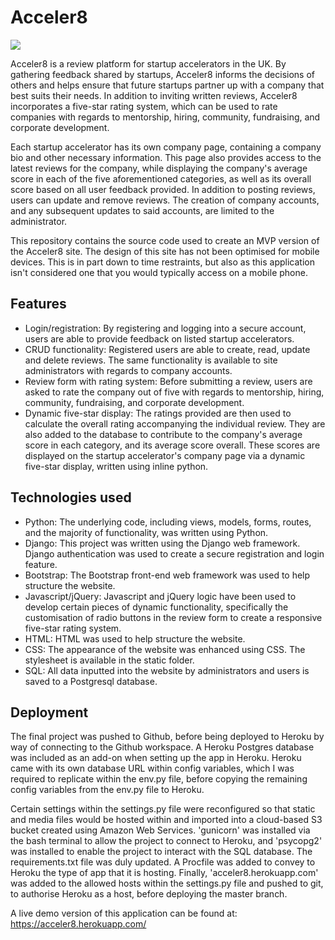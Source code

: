 # Acceler8

![](static/img/acceler8.JPEG)

Acceler8 is a review platform for startup accelerators in the UK. By gathering feedback shared by startups, Acceler8 informs 
the decisions of others and helps ensure that future startups partner up with a company that best suits their needs. In addition 
to inviting written reviews, Acceler8 incorporates a five-star rating system, which can be used to rate companies with regards to 
mentorship, hiring, community, fundraising, and corporate development.

Each startup accelerator has its own company page, containing a company bio and other necessary information. This page also provides 
access to the latest reviews for the company, while displaying the company's average score in each of the five aforementioned 
categories, as well as its overall score based on all user feedback provided. In addition to posting reviews, users can update and 
remove reviews. The creation of company accounts, and any subsequent updates to said accounts, are limited to the administrator.

This repository contains the source code used to create an MVP version of the Acceler8 site. The design of this site has not been 
optimised for mobile devices. This is in part down to time restraints, but also as this application isn't considered one that you 
would typically access on a mobile phone.

## Features

- Login/registration: By registering and logging into a secure account, users are able to provide feedback on listed startup accelerators.
- CRUD functionality: Registered users are able to create, read, update and delete reviews. The same functionality is available to site 
administrators with regards to company accounts.
- Review form with rating system: Before submitting a review, users are asked to rate the company out of five with regards to 
mentorship, hiring, community, fundraising, and corporate development.
- Dynamic five-star display: The ratings provided are then used to calculate the overall rating accompanying the individual review. They are 
also added to the database to contribute to the company's average score in each category, and its average score overall. These scores are 
displayed on the startup accelerator's company page via a dynamic five-star display, written using inline python.

## Technologies used

- Python: The underlying code, including views, models, forms, routes, and the majority of functionality, was written using Python.
- Django: This project was written using the Django web framework. Django authentication was used to create a secure registration and 
login feature.
- Bootstrap: The Bootstrap front-end web framework was used to help structure the website.
- Javascript/jQuery: Javascript and jQuery logic have been used to develop certain pieces of dynamic functionality, specifically the 
customisation of radio buttons in the review form to create a responsive five-star rating system. 
- HTML: HTML was used to help structure the website.
- CSS: The appearance of the website was enhanced using CSS. The stylesheet is available in the static folder.
- SQL: All data inputted into the website by administrators and users is saved to a Postgresql database.

## Deployment

The final project was pushed to Github, before being deployed to Heroku by way of connecting to the Github workspace. A Heroku Postgres 
database was included as an add-on when setting up the app in Heroku. Heroku came with its own database URL within config variables, which I 
was required to replicate within the env.py file, before copying the remaining config variables from the env.py file to Heroku.

Certain settings within the settings.py file were reconfigured so that static and media files would be hosted within and imported into a 
cloud-based S3 bucket created using Amazon Web Services. 'gunicorn' was installed via the bash terminal to allow the project to connect to 
Heroku, and 'psycopg2' was installed to enable the project to interact with the SQL database. The requirements.txt file was duly updated. A 
Procfile was added to convey to Heroku the type of app that it is hosting. Finally, 'acceler8.herokuapp.com' was added to the allowed hosts 
within the settings.py file and pushed to git, to authorise Heroku as a host, before deploying the master branch.

A live demo version of this application can be found at: https://acceler8.herokuapp.com/
